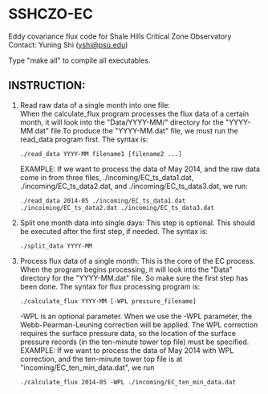 SSHCZO-EC
=========

Eddy covariance flux code for Shale Hills Critical Zone Observatory
Contact: Yuning Shi (yshi@psu.edu)

Type "make all" to compile all executables.

INSTRUCTION:
------------

1. Read raw data of a single month into one file:  
   When the calculate_flux program processes the flux data of a certain month, it will look into the "Data/YYYY-MM/" directory for the "YYYY-MM.dat" file.To produce the "YYYY-MM.dat" file, we must run the read_data program first. The syntax is:
   ~~~
   ./read_data YYYY-MM filename1 [filename2 ...]
   ~~~
   EXAMPLE:
   If we want to process the data of May 2014, and the raw data come in from three files, ./incoming/EC_ts_data1.dat, ./incoming/EC_ts_data2.dat, and ./incoming/EC_ts_data3.dat, we run:
   ~~~
   ./read_data 2014-05 ./incoming/EC_ts_data1.dat ./incoiming/EC_ts_data2.dat ./incoming/EC_ts_data3.dat
   ~~~
2. Split one month data into single days:
   This step is optional. This should be executed after the first step, if needed. The syntax is:
   ~~~
   ./split_data YYYY-MM
   ~~~
3. Process flux data of a single month:
   This is the core of the EC process. When the program begins processing, it will look into the "Data" directory for the "YYYY-MM.dat" file. So make sure the first step has been done. The syntax for flux processing program is:

   ~~~
   ./calculate_flux YYYY-MM [-WPL pressure_filename]
   ~~~

   -WPL is an optional parameter. When we use the -WPL parameter, the Webb-Pearman-Leuning correction will be applied. The WPL correction requires the surface pressure data, so the location of the surface pressure records (in the ten-minute tower top file) must be specified.  
   EXAMPLE:
   If we want to process the data of May 2014 with WPL correction, and the ten-minute tower top file is at "incoming/EC_ten_min_data.dat", we run
   ~~~
   ./calculate_flux 2014-05 -WPL ./incoming/EC_ten_min_data.dat
   ~~~
